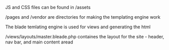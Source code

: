 JS and CSS files can be found in /assets

/pages and /vendor are directories for making the templating engine work

The blade temlating engine is used for views and generating the html

/views/layouts/master.bleade.php containes the layout for the site - header, nav
bar, and main content aread
